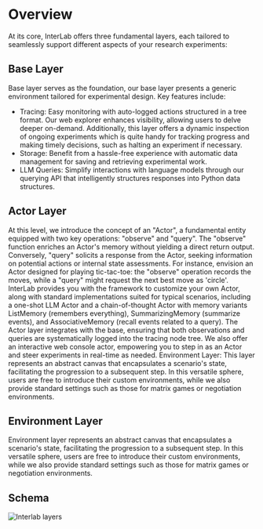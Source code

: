 # Overview


At its core, InterLab offers three fundamental layers, each tailored to seamlessly support different aspects of your research experiments:

## Base Layer

Base layer serves as the foundation, our base layer presents a generic environment tailored for experimental design. Key features include:

* Tracing: Easy monitoring with auto-logged actions structured in a tree format. Our web explorer enhances visibility, allowing users to delve deeper on-demand. Additionally, this layer offers a dynamic inspection of ongoing experiments which is quite handy for tracking progress and making timely decisions, such as halting an experiment if necessary.
* Storage: Benefit from a hassle-free experience with automatic data management for saving and retrieving experimental work.
* LLM Queries: Simplify interactions with language models through our querying API that intelligently structures responses into Python data structures.


## Actor Layer
At this level, we introduce the concept of an "Actor", a fundamental entity equipped with two key operations: "observe" and "query".
The "observe" function enriches an Actor's memory without yielding a direct return output.
Conversely, "query" solicits a response from the Actor, seeking information on potential actions or internal state assessments.
For instance, envision an Actor designed for playing tic-tac-toe: the "observe" operation records the moves, while a "query" might request the next best move as 'circle'.
InterLab provides you with the framework to customize your own Actor, along with standard implementations suited for typical scenarios, including a one-shot LLM Actor and a chain-of-thought Actor with memory variants ListMemory (remembers everything), SummarizingMemory (summarize events), and AssociativeMemory (recall events related to a query).
The Actor layer integrates with the base, ensuring that both observations and queries are systematically logged into the tracing node tree.
We also offer an interactive web console actor, empowering you to step in as an Actor and steer experiments in real-time as needed.
Environment Layer: This layer represents an abstract canvas that encapsulates a scenario's state, facilitating the progression to a subsequent step. In this versatile sphere, users are free to introduce their custom environments, while we also provide standard settings such as those for matrix games or negotiation environments.

## Environment Layer

Environment layer represents an abstract canvas that encapsulates a scenario's state, facilitating the progression to a subsequent step. In this versatile sphere, users are free to introduce their custom environments, while we also provide standard settings such as those for matrix games or negotiation environments.

## Schema

![Interlab layers](../assets/imgs/layers.png)